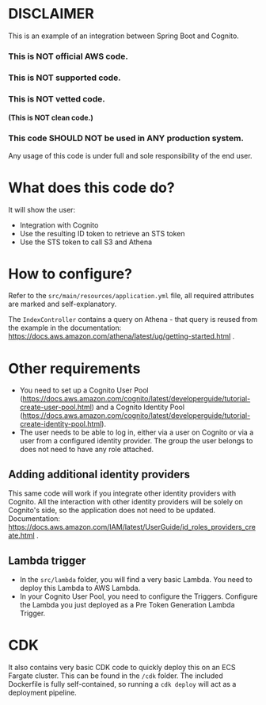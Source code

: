 # DISCLAIMER

This is an example of an integration between Spring Boot and Cognito.

### This is **NOT** official AWS code.
### This is **NOT** supported code.
### This is **NOT** vetted code.
#### (This is **NOT** clean code.)
### This code **SHOULD NOT be used in ANY production system**.

Any usage of this code is under full and sole responsibility of the end user.


# What does this code do?

It will show the user:

- Integration with Cognito
- Use the resulting ID token to retrieve an STS token
- Use the STS token to call S3 and Athena

# How to configure?

Refer to the `src/main/resources/application.yml` file, all required attributes are marked and self-explanatory.

The `IndexController` contains a query on Athena - that query is reused from the example in the documentation: https://docs.aws.amazon.com/athena/latest/ug/getting-started.html .

# Other requirements

- You need to set up a Cognito User Pool (https://docs.aws.amazon.com/cognito/latest/developerguide/tutorial-create-user-pool.html) and a Cognito Identity Pool (https://docs.aws.amazon.com/cognito/latest/developerguide/tutorial-create-identity-pool.html).
- The user needs to be able to log in, either via a user on Cognito or via a user from a configured identity provider. The group the user belongs to does not need to have any role attached.

## Adding additional identity providers

This same code will work if you integrate other identity providers with Cognito. All the interaction with other identity providers will be solely on Cognito's side, so the application does not need to be updated. Documentation: https://docs.aws.amazon.com/IAM/latest/UserGuide/id_roles_providers_create.html .

## Lambda trigger

- In the `src/lambda` folder, you will find a very basic Lambda. You need to deploy this Lambda to AWS Lambda.
- In your Cognito User Pool, you need to configure the Triggers. Configure the Lambda you just deployed as a Pre Token Generation Lambda Trigger.

# CDK

It also contains very basic CDK code to quickly deploy this on an ECS Fargate cluster. This can be found in the `/cdk` folder. The included Dockerfile is fully self-contained, so running a `cdk deploy` will act as a deployment pipeline.